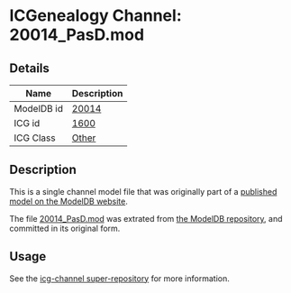 # ICGenealogy Channel: 20014\_PasD.mod

## Details

Name | Description
---- | -----------
ModelDB id | [20014](http://senselab.med.yale.edu/ModelDB/ShowModel.cshtml?model=20014)
ICG id | [1600](http://icg.neurotheory.ox.ac.uk/channels/other/1600)
ICG Class | [Other](http://icg.neurotheory.ox.ac.uk/channels/other)

## Description

This is a single channel model file that was originally part of a [published model on the ModelDB website](http://senselab.med.yale.edu/mModelDB/ShowModel.cshtml?model=20014).

The file [20014\_PasD.mod](20014_PasD.mod) was extrated from [the ModelDB repository](http://senselab.med.yale.edu/ModelDB/ShowModel.cshtml?model=20014), and committed in its original form.

## Usage

See the [icg-channel super-repository](https://github.com/icgenealogy/icg-channels) for more information.
